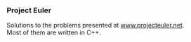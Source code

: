 ### Project Euler
Solutions to the problems presented at www.projecteuler.net.  
Most of them are written in C++.

